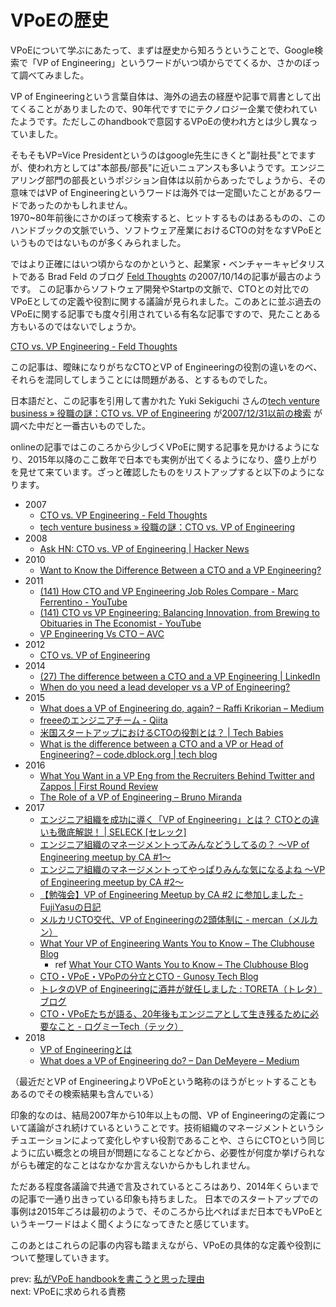 # VPoEの歴史
VPoEについて学ぶにあたって、まずは歴史から知ろうということで、Google検索で「VP of Engineering」というワードがいつ頃からでてくるか、さかのぼって調べてみました。

VP of Engineeringという言葉自体は、海外の過去の経歴や記事で肩書として出てくることがありましたので、90年代ですでにテクノロジー企業で使われていたようです。ただしこのhandbookで意図するVPoEの使われ方とは少し異なっていました。

そもそもVP=Vice Presidentというのはgoogle先生にきくと"副社長"とでますが、使われ方としては"本部長/部長"に近いニュアンスも多いようです。エンジニアリング部門の部長というポジション自体は以前からあったでしょうから、その意味ではVP of Engineeringというワードは海外では一定聞いたことがあるワードであったのかもしれません。<br>
1970~80年前後にさかのぼって検索すると、ヒットするものはあるものの、このハンドブックの文脈でいう、ソフトウェア産業におけるCTOの対をなすVPoEというものではないものが多くみられました。

ではより正確にはいつ頃からなのかというと、起業家・ベンチャーキャピタリストである Brad Feld のブログ [Feld Thoughts](https://www.feld.com/) の2007/10/14の記事が最古のようです。
この記事からソフトウェア開発やStartpの文脈で、CTOとの対比でのVPoEとしての定義や役割に関する議論が見られました。このあとに並ぶ過去のVPoEに関する記事でも度々引用されている有名な記事ですので、見たことある方もいるのではないでしょうか。

[CTO vs. VP Engineering - Feld Thoughts](https://www.feld.com/archives/2007/10/cto-vs-vp-engineering.html)

この記事は、曖昧になりがちなCTOとVP of Engineeringの役割の違いをのべ、それらを混同してしまうことには問題がある、とするものでした。

日本語だと、この記事を引用して書かれた Yuki Sekiguchi さんの[tech venture business » 役職の謎：CTO vs. VP of Engineering]( http://www.techventurebusiness.com/archives/116) が[2007/12/31以前の検索](https://www.google.co.jp/search?q=VP+of+Engineering&safe=off&biw=1420&bih=746&source=lnt&tbs=cdr%3A1%2Ccd_min%3A%2Ccd_max%3A12%2F31%2F2007&tbm=) が調べた中だと一番古いものでした。

onlineの記事ではこのころから少しづくVPoEに関する記事を見かけるようになり、2015年以降のここ数年で日本でも実例が出てくるようになり、盛り上がりを見せて来ています。ざっと確認したものをリストアップすると以下のようになります。

 - 2007
    - [CTO vs. VP Engineering - Feld Thoughts ](https://www.feld.com/archives/2007/10/cto-vs-vp-engineering.html)
    - [tech venture business » 役職の謎：CTO vs. VP of Engineering ](http://www.techventurebusiness.com/archives/116)
- 2008
    - [Ask HN: CTO vs. VP of Engineering | Hacker News ](https://news.ycombinator.com/item?id=509571)
-  2010
    - [Want to Know the Difference Between a CTO and a VP Engineering? ](https://bothsidesofthetable.com/want-to-know-the-difference-between-a-cto-and-a-vp-engineering-4fc3750c596b)
-   2011
    - [(141) How CTO and VP Engineering Job Roles Compare - Marc Ferrentino - YouTube ](https://www.youtube.com/watch?v=LWUhNijklDw)
    - [(141) CTO vs VP Engineering: Balancing Innovation, from Brewing to Obituaries in The Economist - YouTube ](https://www.youtube.com/watch?v=bAHItZ1cSNM)
    - [VP Engineering Vs CTO – AVC ](https://avc.com/2011/10/vp-engineering-vs-cto/)
-   2012
    - [CTO vs. VP of Engineering ](https://www.slideshare.net/bcantrill/cto-vs-vp-of-engineering)
-   2014
    - [(27) The difference between a CTO and a VP Engineering | LinkedIn ](https://www.linkedin.com/pulse/20140615184118-4928723-the-differences-between-a-cto-and-a-vp-engineering/)
    - [When do you need a lead developer vs a VP of Engineering? ](https://cofounderslab.com/discuss/when-do-you-need-a-lead-developer-vs-a-vp-of-engineering)
  - 2015
    - [What does a VP of Engineering do, again? – Raffi Krikorian – Medium ](https://medium.com/@raffi/what-does-a-vp-of-engineering-do-again-553817fbbf2a)
    - [freeeのエンジニアチーム - Qiita ](https://qiita.com/hiraguri/items/dfc15ef036228442d3bf)
    - [米国スタートアップにおけるCTOの役割とは？ | Tech Babies ](http://techbabies.net/blog/post-847/)
    - [What is the difference between a CTO and a VP or Head of Engineering? – code.dblock.org | tech blog ](https://code.dblock.org/2015/05/07/what-is-the-difference-between-cto-and-vp-or-head-of-engineering.html)
  - 2016
    - [What You Want in a VP Eng from the Recruiters Behind Twitter and Zappos | First Round Review ](http://firstround.com/review/What-You-Want-in-a-VP-Eng-from-the-Recruiters-Behind-Twitter-and-LinkedIn/)
    - [The Role of a VP of Engineering – Bruno Miranda ](https://blog.brunomiranda.com/the-role-of-a-vp-of-engineering-648a09a3ad56)
  - 2017
    - [エンジニア組織を成功に導く「VP of Engineering」とは？ CTOとの違いも徹底解説！ | SELECK [セレック] ](https://seleck.cc/1121)
    - [エンジニア組織のマネージメントってみんなどうしてるの？ ～VP of Engineering meetup by CA #1～ ](https://developers.cyberagent.co.jp/blog/archives/12429/)
    - [エンジニア組織のマネージメントってやっぱりみんな気になるよね ～VP of Engineering meetup by CA #2～ ](https://developers.cyberagent.co.jp/blog/archives/14033/)
    - [【勉強会】VP of Engineering Meetup by CA #2 に参加しました - FujiYasuの日記 ](http://fujiyasu.hatenablog.com/entry/2018/01/30/170857)
    - [メルカリCTO交代、VP of Engineeringの2頭体制に - mercan（メルカン） ](https://mercan.mercari.com/entry/2017/04/19/133000)
    - [What Your VP of Engineering Wants You to Know – The Clubhouse Blog ](https://blog.clubhouse.io/what-your-vp-of-engineering-wants-you-to-know-cd597cbf28ab)
      - ref [What Your CTO Wants You to Know – The Clubhouse Blog ](https://blog.clubhouse.io/what-matters-to-ctos-679513055a8c)
    - [CTO・VPoE・VPoPの分立とCTO - Gunosy Tech Blog ](https://tech.gunosy.io/entry/cto-vpoe-vpop)
    - [トレタのVP of Engineeringに酒井が就任しました : TORETA（トレタ） ブログ ](http://toreta.blog.jp/archives/71851078.html)
    - [CTO・VPoEたちが語る、20年後もエンジニアとして生き残るために必要なこと - ログミーTech（テック） ](https://logmi.jp/299710)
  - 2018
    - [VP of Engineeringとは ](https://www.slideshare.net/atsuki_ito/vp-of-engineering-86887941)
    - [What does a VP of Engineering do? – Dan DeMeyere – Medium ](https://medium.com/@dandemeyere/what-does-a-vp-of-engineering-do-75da2086f74d)

（最近だとVP of EngineeringよりVPoEという略称のほうがヒットすることもあるのでその検索結果も含んでいる）

印象的なのは、結局2007年から10年以上もの間、VP of Engineeringの定義について議論がされ続けているということです。技術組織のマネージメントというシチュエーションによって変化しやすい役割であることや、さらにCTOという同じように広い概念との境目が問題になることなどから、必要性が何度か挙げられながらも確定的なことはなかなか言えないからかもしれません。

ただある程度各議論で共通で言及されているところはあり、2014年くらいまでの記事で一通り出きっている印象も持ちました。
日本でのスタートアップでの事例は2015年ごろは最初のようで、そのころから比べればまだ日本でもVPoEというキーワードはよく聞くようになってきたと感じています。

このあとはこれらの記事の内容も踏まえながら、VPoEの具体的な定義や役割について整理していきます。

prev: [私がVPoE handbookを書こうと思った理由](https://github.com/takayukishmz/VPoE-handbook/blob/master/why-I-decided-to-write-a-VPoE-Handbook-ja.md)<br>
next: VPoEに求められる責務
